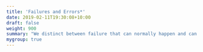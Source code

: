 ```yaml
---
title: 'Failures and Errors*'
date: 2019-02-11T19:30:08+10:00
draft: false
weight: 900
summary: "We distinct between failure that can normally happen and can be handled, and coder's error."
mygroup: true
---
```


